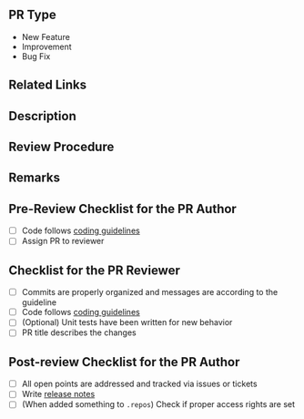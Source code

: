 ## PR Type

<!-- Select one and remove others. If an appropriate one is not listed, please write by yourself. -->

- New Feature
- Improvement
- Bug Fix

## Related Links

<!-- Please write related links to GitHub/Jira/Slack/etc. -->

## Description

<!-- Describe what this PR changes? -->

## Review Procedure

<!-- Explain how to review this PR. -->

## Remarks

<!-- Write remarks as you like if you need. -->

## Pre-Review Checklist for the PR Author

- [ ] Code follows [coding guidelines][coding-guidelines]
- [ ] Assign PR to reviewer

## Checklist for the PR Reviewer

- [ ] Commits are properly organized and messages are according to the guideline
- [ ] Code follows [coding guidelines][coding-guidelines]
- [ ] (Optional) Unit tests have been written for new behavior
- [ ] PR title describes the changes

## Post-review Checklist for the PR Author

- [ ] All open points are addressed and tracked via issues or tickets
- [ ] Write [release notes][release-notes]
- [ ] (When added something to `.repos`) Check if proper access rights are set

[coding-guidelines]: https://tier4.atlassian.net/wiki/spaces/AIP/pages/1194394777/T4
[release-notes]: https://tier4.atlassian.net/wiki/spaces/AIP/pages/563774416
